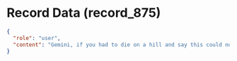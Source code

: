 # Record Data (record_875)

```json
{
  "role": "user",
  "content": "Gemini, if you had to die on a hill and say this could not be done sooner than x date of PR granting to me in this hypothetical scenario  which date would it be? "
}
```

